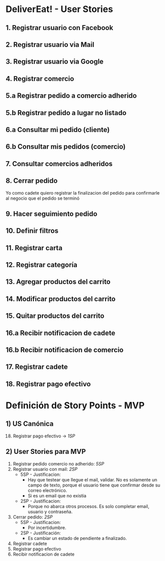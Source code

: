 # DeliverEat! - User Stories

## 1. Registrar usuario con Facebook

## 2. Registrar usuario via Mail

## 3. Registrar usuario via Google 

## 4. Registrar comercio

## 5.a Registrar pedido a comercio adherido

## 5.b Registrar pedido a lugar no listado

## 6.a Consultar mi pedido (cliente)

## 6.b Consultar mis pedidos (comercio)

## 7. Consultar comercios adheridos

## 8. Cerrar pedido
Yo como cadete quiero registrar la finalizacion del pedido para confirmarle al negocio que el pedido se terminó
## 9. Hacer seguimiento pedido

## 10. Definir filtros

## 11. Registrar carta

## 12. Registrar categoría

## 13. Agregar productos del carrito

## 14. Modificar productos del carrito

## 15. Quitar productos del carrito

## 16.a Recibir notificacion de cadete

## 16.b Recibir notificacion de comercio

## 17. Registrar cadete

## 18. Registrar pago efectivo

# Definición de Story Points - MVP

## 1) US Canónica
18. Registrar pago efectivo -> *1SP*
## 2) User Stories para MVP
1. Registrar pedido comercio no adherido: *5SP*
2. Registrar usuario con mail: *2SP*
    * 5SP - Justificacion: 
      * Hay que testear que llegue el mail, validar. No es solamente un campo de texto, porque el usuario tiene que confirmar desde su correo electrónico.
      * Si es un email que no existia
    * 2SP - Justificacion: 
      * Porque no abarca otros procesos. Es solo completar email, usuario y contraseña. 
3. Cerrar pedido: *2SP*
   * 5SP - Justificacion:
     * Por incertidumbre.
   * 2SP - Justificación:
     * Es cambiar un estado de pendiente a finalizado.
4. Registrar cadete
5. Registrar pago efectivo
6. Recibir notificacion de cadete